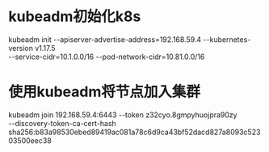 # kubeadm初始化k8s
kubeadm init --apiserver-advertise-address=192.168.59.4 --kubernetes-version v1.17.5 \
--service-cidr=10.1.0.0/16 --pod-network-cidr=10.81.0.0/16

# 使用kubeadm将节点加入集群
kubeadm join 192.168.59.4:6443 --token z32cyo.8gmpyhuojpra90zy \
--discovery-token-ca-cert-hash sha256:b83a98530ebed89419ac081a78c6d9ca43bf52dacd827a8093c52303500eec38